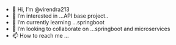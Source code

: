 - 👋 Hi, I’m @virendra213
- 👀 I’m interested in ...API base project..
- 🌱 I’m currently learning ...springboot
- 💞️ I’m looking to collaborate on ...springboot and microservices
- 📫 How to reach me ...

<!---
virendra213/virendra213 is a ✨ special ✨ repository because its `README.md` (this file) appears on your GitHub profile.
You can click the Preview link to take a look at your changes.
--->

